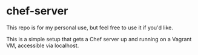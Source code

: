 chef-server
===========

This repo is for my personal use, but feel free to use it if you'd like.

This is a simple setup that gets a Chef server up and running on a Vagrant VM, accessible via localhost.
